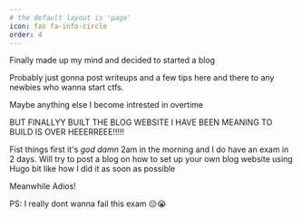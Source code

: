 ```yaml
---
# the default layout is 'page'
icon: fas fa-info-circle
order: 4
---
```


Finally made up my mind and decided to started a blog

Probably just gonna post writeups and a few tips here and there to any newbies who wanna start ctfs.

Maybe anything else I become intrested in overtime

BUT FINALLYY BUILT THE BLOG WEBSITE I HAVE BEEN MEANING TO BUILD IS OVER HEEERREEE!!!!!



Fist things first it's *god damn* 2am in the morning and I do have an exam in 2 days. Will try to post a blog on how to set up your own blog website using Hugo bit like how I did it as soon as possible


Meanwhile Adios!

PS: I really dont wanna fail this exam 😔😭
